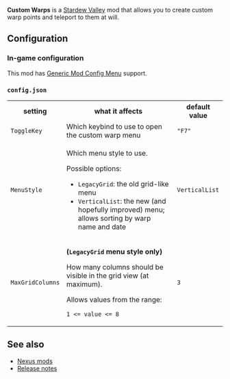 **Custom Warps** is a [Stardew Valley](https://www.stardewvalley.net/) mod that allows you to create custom warp points and teleport to them at will.

## Configuration

### In-game configuration

This mod has [Generic Mod Config Menu](https://www.nexusmods.com/stardewvalley/mods/5098) support.

### `config.json`

<table>
<tr>
<th>setting</th>
<th>what it affects</th>
<th>default value</th>
</tr>
<tr>
<td><code>ToggleKey</code></td>
<td>Which keybind to use to open the custom warp menu</td>
<td><code>"F7"</code></td>
</tr>
<tr>
<td><code>MenuStyle</code></td>
<td>

Which menu style to use. 

Possible options:

- `LegacyGrid`: the old grid-like menu
- `VerticalList`: the new (and hopefully improved) menu; allows sorting by warp name and date

</td>
<td><code>VerticalList</code></td>
</tr>
<tr>
<td><code>MaxGridColumns</code></td>
<td>

**(`LegacyGrid` menu style only)**

How many columns should be visible in the grid view (at maximum).

Allows values from the range:

`1 <= value <= 8`

</td>
<td><code>3</code></td>
</tr>
</table>

## See also

- [Nexus mods](https://www.nexusmods.com/stardewvalley/mods/3445)
- [Release notes](release-notes.md)